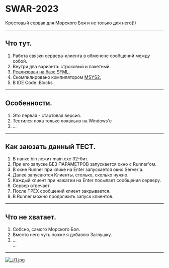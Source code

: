 # SWAR-2023
 Крестовый сервак для Морского Боя и не только для него(!)
    
____
## Что тут.
1. Работа связки сервера-клиента в обменене сообщений между собой.
2. Внутри два варианта: строковый и пакетный.
3. [Реализован на базе SFML.](https://www.sfml-dev.org/download/sfml/2.5.1/)
4. Cкомпилировано компилятором [MSYS2.](https://www.msys2.org/)
5. В IDE Code::Blocks
	
____
## Особенности.
1. Это первая - стартовая версия.
2. Тестился пока только локально на Windows'e
3. ...
    
____
## Как заюзать данный ТЕСТ.
1. В папке bin лежит main.exe 32-бит.
2. При его запуске БЕЗ ПАРАМЕТРОВ запускается окно с Runner'ом.
3. В окне Runner при клике на Enter запускается окно Server'a.
4. Далее запусаются Клиенты, столько, сколько нужно.
5. Каждый клиент при нажатии на Enter посылает сообщения серверу.
6. Сервер отвечает.
7. После ТРЁХ сообщений клиент закрывается.
8. В Runner можно продолжить запуск клиентов.
    
____
## Что не хватает.
1. Собсно, самого Морского Боя.
2. Вместо него чуть позже я добавлю Заглушку.
3. ...    
...
    
____

[![_i/1.jpg](https://youtu.be/itWBCM06IkU)](https://youtu.be/itWBCM06IkU)

